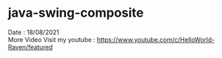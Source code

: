 # java-swing-composite
Date : 18/08/2021<br/>
More Video
Visit my youtube : https://www.youtube.com/c/HelloWorld-Raven/featured
<br/><br/>
